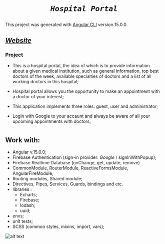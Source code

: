 # <p align="center"> _*`Hospital Portal`*_ </p>

This project was generated with [Angular CLI](https://github.com/angular/angular-cli) version 15.0.0.

## [_Website_](https://hospital-portal-git-develop-veranikas-projects.vercel.app/)

### Project

- This is a hospital portal, the idea of ​​which is to provide information about a given medical institution, such as general information, top best doctors of the week, available specialties of doctors and a list of all working doctors in this hospital; 

- Hospital portal allows you the opportunity to make an appointment with a doctor of your interest;

- This application implements three roles: guest, user and administrator;

- Login with Google to your accaunt and always be aware of all your upcoming appointments with doctors;

#

## Work with:

- Angular v.15.0.0;
- Firebase Authentication (sign-in provider: _Google_ / signInWithPopup);
- Firebase Realtime Database (onChange, get, update, remove)
- CommonModule, RouterModule, ReactiveFormsModule, AngularFireModule;
- Routing modules, Shared module;
- Directives, Pipes, Services, Guards, bindings and etc.
- libraries :
  - Echarts;
  - Firebase;
  - lodash;
  - uuid;
- envs;
- unit tests;
- SCSS (common styles, mixins, import, vars);

![alt text](http://url/to/img.png)